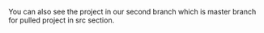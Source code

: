 You can also see the project in our second branch which is master branch for pulled project in src section.
